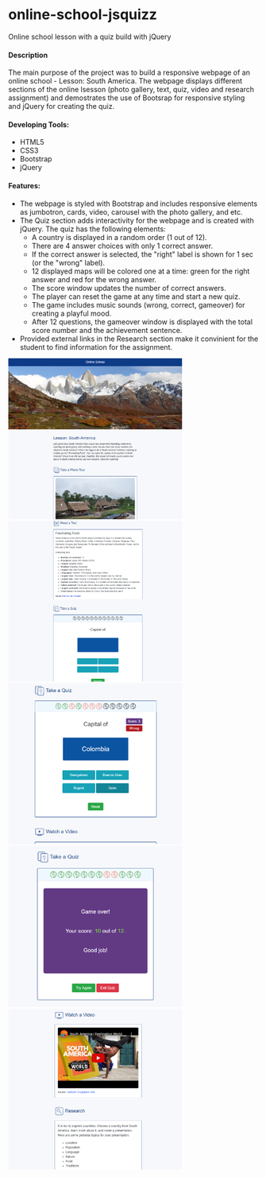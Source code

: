 # online-school-jsquizz
Online school lesson with a quiz build with jQuery
<h4>Description</h4>
                            <p>The main purpose of the project was to build a responsive webpage of an online school - Lesson: South America. The webpage displays different sections of the online lsesson (photo gallery, text, quiz, video and research assignment) and demostrates the use of Bootsrap for responsive styling and jQuery for creating the quiz.</p> 
                            <h4>Developing Tools:</h4>
                            <ul>
                                <li>HTML5</li>
                                <li>CSS3</li>
                                <li>Bootstrap</li>
                                <li>jQuery</li>                   
                            </ul>
                            <h4>Features:</h4>
                            <ul>
                                <li>The webpage is styled with Bootstrap and includes  responsive elements as jumbotron, cards, video, carousel with the photo gallery, and etc.</li>
                                <li>The Quiz section adds interactivity for the webpage and is created with jQuery. The quiz has the following elements:
                                    <ul>
                                        <li> A country is displayed in a random order (1 out of 12).</li>
                                        <li>There are 4 answer choices with only 1 correct answer.</li>
                                        <li>If the correct answer is selected, the "right" label is shown for 1 sec (or the "wrong" label).</li>
                                        <li>12 displayed maps will be colored one at a time: green for the right answer and red for the wrong answer.</li>
                                        <li>The score window updates the number of correct answers.</li>                        
                                        <li>The player can reset the game at any time and start  a new quiz.</li>
                                        <li>The game includes music sounds (wrong, correct, gameover) for creating a playful mood.</li>
                                        <li>After 12 questions, the gameover window is displayed with the total score number and the achievement sentence.</li>
                                    </ul>                   
                                </li>
                                <li>Provided external links in the Research section make it convinient for the student to find information for the assignment.</li>
                            </ul>
<img src="screenshots/schoolscreen1.png" width="350px">
<img src="screenshots/schoolscreen2.png" width="350px">
<img src="screenshots/schoolscreen3.png" width="350px">
<img src="screenshots/schoolscreen4.png" width="350px">
<img src="screenshots/schoolscreen5.png" width="350px">
